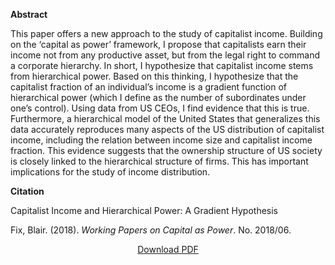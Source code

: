 <b>Abstract</b>

This paper offers a new approach to the study of capitalist income. Building on the ‘capital as power’ framework, I propose that capitalists earn their income not from any productive asset, but from the legal right to command a corporate hierarchy. In short, I hypothesize that capitalist income stems from hierarchical power. Based on this thinking, I hypothesize that the capitalist fraction of an individual’s income is a gradient function of hierarchical power (which I define as the number of subordinates under one’s control). Using data from US CEOs, I find evidence that this is true. Furthermore, a hierarchical model of the United States that generalizes this data accurately reproduces many aspects of the US distribution of capitalist income, including the relation between income size and capitalist income fraction. This evidence suggests that the ownership structure of US society is closely linked to the hierarchical structure of firms. This has important implications for the study of income distribution.

<b>Citation</b>

Capitalist Income and Hierarchical Power: A Gradient Hypothesis

Fix, Blair. (2018). <i>Working Papers on Capital as Power</i>. No. 2018/06. 


<div style="text-align:center">
<a href="https://bnarchives.yorku.ca/550/2/20180700_fix_capitalist_income_and_hierarchical_power_a_graident_hypothesis_wpcasp.pdf">Download PDF</a>
</div>


